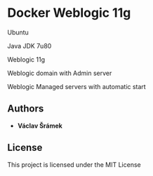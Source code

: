 # Docker Weblogic 11g

Ubuntu

Java JDK 7u80

Weblogic 11g

Weblogic domain with Admin server

Weblogic Managed servers with automatic start

## Authors

* **Václav Šrámek**

## License

This project is licensed under the MIT License